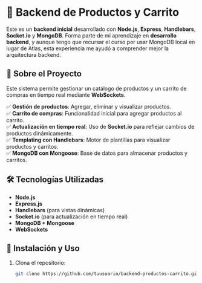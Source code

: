 # 🛒 Backend de Productos y Carrito  

Este es un **backend inicial** desarrollado con **Node.js**, **Express**, **Handlebars**, **Socket.io** y **MongoDB**. Forma parte de mi aprendizaje en **desarrollo backend**, y aunque tengo que recursar el curso por usar MongoDB local en lugar de Atlas, esta experiencia me ayudó a comprender mejor la arquitectura backend.  

## 🚀 Sobre el Proyecto  
Este sistema permite gestionar un catálogo de productos y un carrito de compras en tiempo real mediante **WebSockets**.  

✅ **Gestión de productos**: Agregar, eliminar y visualizar productos.  
✅ **Carrito de compras**: Funcionalidad inicial para agregar productos al carrito.  
✅ **Actualización en tiempo real**: Uso de **Socket.io** para reflejar cambios de productos dinámicamente.  
✅ **Templating con Handlebars**: Motor de plantillas para visualizar productos y carritos.  
✅ **MongoDB con Mongoose**: Base de datos para almacenar productos y carritos.  

## 🛠 Tecnologías Utilizadas  
- **Node.js**  
- **Express.js**  
- **Handlebars** (para vistas dinámicas)  
- **Socket.io** (para actualización en tiempo real)  
- **MongoDB + Mongoose**  
- **WebSockets**  

## 🔧 Instalación y Uso  
1. Clona el repositorio:  
   ```sh
   git clone https://github.com/tuusuario/backend-productos-carrito.git
